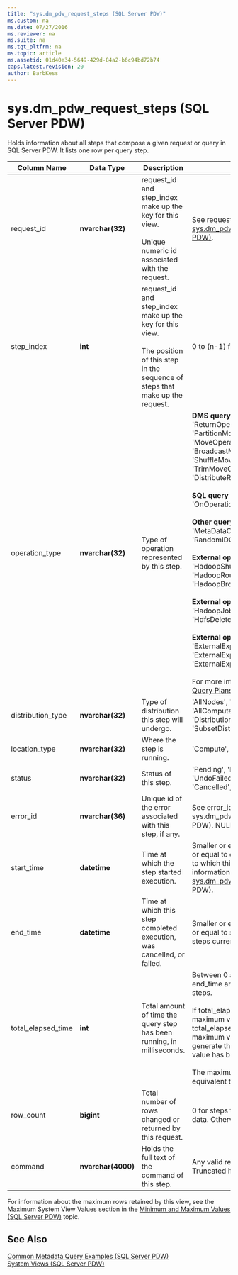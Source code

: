 ```yaml
---
title: "sys.dm_pdw_request_steps (SQL Server PDW)"
ms.custom: na
ms.date: 07/27/2016
ms.reviewer: na
ms.suite: na
ms.tgt_pltfrm: na
ms.topic: article
ms.assetid: 01d40e34-5649-429d-84a2-b6c94bd72b74
caps.latest.revision: 20
author: BarbKess
---
```

# sys.dm_pdw_request_steps (SQL Server PDW)
Holds information about all steps that compose a given request or query in SQL Server PDW. It lists one row per query step.  
  
|Column Name|Data Type|Description|Range|  
|---------------|-------------|---------------|---------|  
|request_id|**nvarchar(32)**|request_id and step_index make up the key for this view.<br /><br />Unique numeric id associated with the request.|See request_id in [sys.dm_pdw_exec_requests &#40;SQL Server PDW&#41;](../sqlpdw/sys-dm-pdw-exec-requests-sql-server-pdw.md).|  
|step_index|**int**|request_id and step_index make up the key for this view.<br /><br />The position of this step in the sequence of steps that make up the request.|0 to (n-1) for a request with n steps.|  
|operation_type|**nvarchar(32)**|Type of operation represented by this step.|**DMS query plan operations:** 'ReturnOperation', 'PartitionMoveOperation', 'MoveOperation', 'BroadcastMoveOperation', 'ShuffleMoveOperation', 'TrimMoveOperation', 'CopyOperation', 'DistributeReplicatedTableMoveOperation'<br /><br />**SQL query plan operations:** 'OnOperation', 'RemoteOperation'<br /><br />**Other query plan operations:** 'MetaDataCreateOperation', 'RandomIDOperation'<br /><br />**External operations for reads:** 'HadoopShuffleOperation', 'HadoopRoundRobinOperation', 'HadoopBroadcastOperation'<br /><br />**External operations for MapReduce:** 'HadoopJobOperation', 'HdfsDeleteOperation'<br /><br />**External operations for writes:** 'ExternalExportDistributedOperation', 'ExternalExportReplicatedOperation', 'ExternalExportControlOperation'<br /><br />For more information, see [Understanding Query Plans &#40;SQL Server PDW&#41;](../sqlpdw/understanding-query-plans-sql-server-pdw.md).|  
|distribution_type|**nvarchar(32)**|Type of distribution this step will undergo.|'AllNodes', 'AllDistributions', 'AllComputeNodes', 'ComputeNode', 'Distribution', 'SubsetNodes', 'SubsetDistributions', 'Unspecified'|  
|location_type|**nvarchar(32)**|Where the step is running.|'Compute', 'Control'|  
|status|**nvarchar(32)**|Status of this step.|'Pending', 'Running', 'Complete', 'Failed', 'UndoFailed', 'PendingCancel', 'Cancelled', 'Undone', 'Aborted'.|  
|error_id|**nvarchar(36)**|Unique id of the error associated with this step, if any.|See error_id of sys.dm_pdw_request_errors (SQL Server PDW). NULL if no error occurred.|  
|start_time|**datetime**|Time at which the step started execution.|Smaller or equal to current time and larger or equal to end_compile_time of the query to which this step belongs. For more information on queries, see [sys.dm_pdw_exec_requests &#40;SQL Server PDW&#41;](../sqlpdw/sys-dm-pdw-exec-requests-sql-server-pdw.md).|  
|end_time|**datetime**|Time at which this step completed execution, was cancelled, or failed.|Smaller or equal to current time and larger or equal to start_time. Set to NULL for steps currently in execution or queued.|  
|total_elapsed_time|**int**|Total amount of time the query step has been running, in milliseconds.|Between 0 and the difference between end_time and start_time. 0 for queued steps.<br /><br />If total_elapsed_time exceeds the maximum value for an integer, total_elapsed_time will continue to be the maximum value. This condition will generate the warning “The maximum value has been exceeded.”<br /><br />The maximum value in milliseconds is equivalent to 24.8 days.|  
|row_count|**bigint**|Total number of rows changed or returned by this request.|0 for steps that did not change or return data. Otherwise, number of rows affected.|  
|command|**nvarchar(4000)**|Holds the full text of the command of this step.|Any valid request string for a step. Truncated if longer than 4000 characters.|  
  
For information about the maximum rows retained by this view, see the Maximum System View Values section in the [Minimum and Maximum Values &#40;SQL Server PDW&#41;](../sqlpdw/minimum-and-maximum-values-sql-server-pdw.md) topic.  
  
## See Also  
[Common Metadata Query Examples &#40;SQL Server PDW&#41;](../sqlpdw/common-metadata-query-examples-sql-server-pdw.md)  
[System Views &#40;SQL Server PDW&#41;](../sqlpdw/system-views-sql-server-pdw.md)  
  

